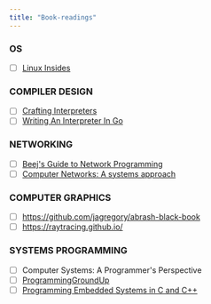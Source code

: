 ```yaml
---
title: "Book-readings"
---
```


### OS
- [ ] [Linux Insides](https://0xax.gitbooks.io/linux-insides/content/)

### COMPILER DESIGN
- [ ] [Crafting Interpreters](http://www.craftinginterpreters.com/contents.html)
- [ ] [Writing An Interpreter In Go](https://interpreterbook.com/)

### NETWORKING
- [ ] [Beej's Guide to Network Programming](https://beej.us/guide/bgnet/html/)
- [ ] [Computer Networks: A systems approach](https://book.systemsapproach.org/index.html)

### COMPUTER GRAPHICS
- [ ] https://github.com/jagregory/abrash-black-book
- [ ] https://raytracing.github.io/

### SYSTEMS PROGRAMMING
- [ ] Computer Systems: A Programmer's Perspective
- [ ] [ProgrammingGroundUp](http://nongnu.askapache.com/pgubook/ProgrammingGroundUp-1-0-booksize.pdf)
- [ ] [Programming Embedded Systems in C and C++](https://barrgroup.com/embedded-systems/books/programming-embedded-systems)